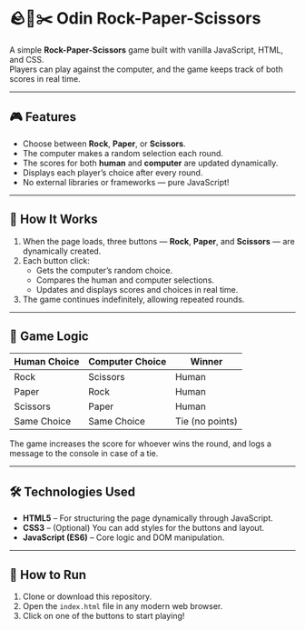 # 🪨📄✂️ Odin Rock-Paper-Scissors

A simple **Rock-Paper-Scissors** game built with vanilla JavaScript, HTML, and CSS.  
Players can play against the computer, and the game keeps track of both scores in real time.

---

## 🎮 Features

- Choose between **Rock**, **Paper**, or **Scissors**.
- The computer makes a random selection each round.
- The scores for both **human** and **computer** are updated dynamically.
- Displays each player’s choice after every round.
- No external libraries or frameworks — pure JavaScript!

---

## 🧩 How It Works

1. When the page loads, three buttons — **Rock**, **Paper**, and **Scissors** — are dynamically created.
2. Each button click:
   - Gets the computer’s random choice.
   - Compares the human and computer selections.
   - Updates and displays scores and choices in real time.
3. The game continues indefinitely, allowing repeated rounds.

---

## 🧠 Game Logic

| Human Choice | Computer Choice | Winner          |
| ------------ | --------------- | --------------- |
| Rock         | Scissors        | Human           |
| Paper        | Rock            | Human           |
| Scissors     | Paper           | Human           |
| Same Choice  | Same Choice     | Tie (no points) |

The game increases the score for whoever wins the round, and logs a message to the console in case of a tie.

---

## 🛠️ Technologies Used

- **HTML5** – For structuring the page dynamically through JavaScript.
- **CSS3** – (Optional) You can add styles for the buttons and layout.
- **JavaScript (ES6)** – Core logic and DOM manipulation.

---

## 🚀 How to Run

1. Clone or download this repository.
2. Open the `index.html` file in any modern web browser.
3. Click on one of the buttons to start playing!
